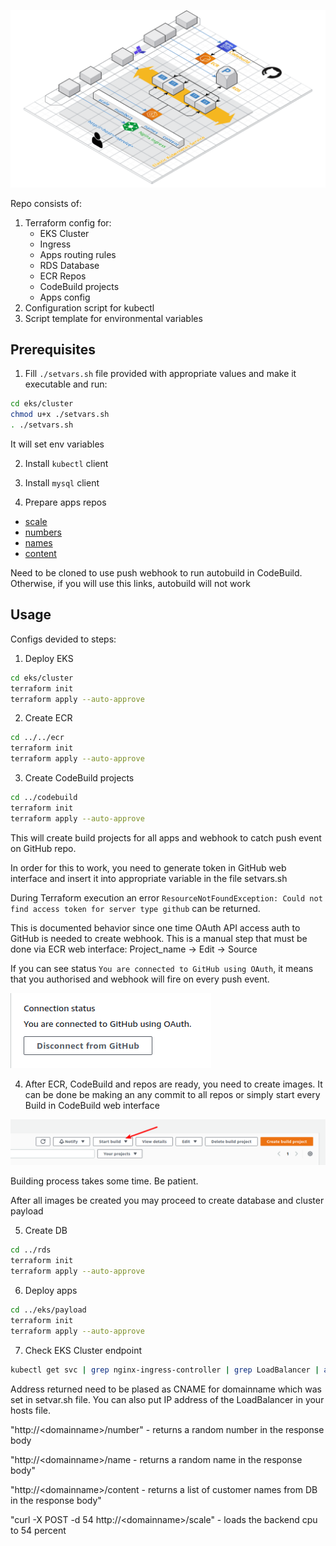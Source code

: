 
![alt text](https://github.com/bgorbuntsov/solidus-eks-task/blob/master/img/solidus.png?raw=true)

Repo consists of:
1. Terraform config for:
   - EKS Cluster
   - Ingress
   - Apps routing rules
   - RDS Database
   - ECR Repos
   - CodeBuild projects
   - Apps config
2. Configuration script for kubectl
3. Script template for environmental variables

## Prerequisites
1. Fill ```./setvars.sh``` file provided with appropriate values and make it executable and run:
```bash
cd eks/cluster
chmod u+x ./setvars.sh
. ./setvars.sh
```
It will set env variables

2. Install ```kubectl``` client

3. Install ```mysql``` client

4. Prepare apps repos
* [scale](https://github.com/bgorbuntsov/solidus-scale)
* [numbers](https://github.com/bgorbuntsov/solidus-numbers)
* [names](https://github.com/bgorbuntsov/solidus-names)
* [content](https://github.com/bgorbuntsov/solidus-content)

Need to be cloned to use push webhook to run autobuild in CodeBuild. Otherwise, if you will use this links, autobuild will not work

## Usage
Configs devided to steps:
1. Deploy EKS
```bash
cd eks/cluster
terraform init
terraform apply --auto-approve
```
2. Create ECR
```bash
cd ../../ecr
terraform init
terraform apply --auto-approve
```
3. Create CodeBuild projects
```bash
cd ../codebuild
terraform init
terraform apply --auto-approve
```
This will create build projects for all apps and webhook to catch push event on GitHub repo.

In order for this to work, you need to generate token in GitHub web interface and insert it into appropriate variable in the file setvars.sh

During Terraform execution an error ```ResourceNotFoundException: Could not find access token for server type github``` can be returned.

This is documented behavior since one time OAuth API access auth to GitHub is needed to create webhook. This is a manual step that must be done via
ECR web interface: Project_name -> Edit -> Source

If you can see status ```You are connected to GitHub using OAuth```, it means that you authorised and webhook will fire on every push event.

![alt text](https://github.com/bgorbuntsov/solidus-eks-task/blob/master/img/connected.png?raw=true)

4. After ECR, CodeBuild and repos are ready, you need to create images.
It can be done be making an any commit to all repos or simply start every Build in CodeBuild web interface

![alt text](https://github.com/bgorbuntsov/solidus-eks-task/blob/master/img/start_build.png?raw=true)

Building process takes some time. Be patient.

After all images be created you may proceed to create database and cluster payload

5. Create DB
```bash
cd ../rds
terraform init
terraform apply --auto-approve
```

6. Deploy apps
```bash
cd ../eks/payload
terraform init
terraform apply --auto-approve
```

7. Check EKS Cluster endpoint
```bash
kubectl get svc | grep nginx-ingress-controller | grep LoadBalancer | awk '{print $4;}'
```
Address returned need to be plased as CNAME for domainname which was set in setvar.sh file.
You can also put IP address of the LoadBalancer in your hosts file.

"http://\<domainname\>/number" - returns a random number in the response body

"http://\<domainname\>/name - returns a random name in the response body"

"http://\<domainname\>/content - returns a list of customer names from DB in the response body"

"curl -X POST -d 54 http://\<domainname\>/scale" - loads the backend cpu to 54 percent


